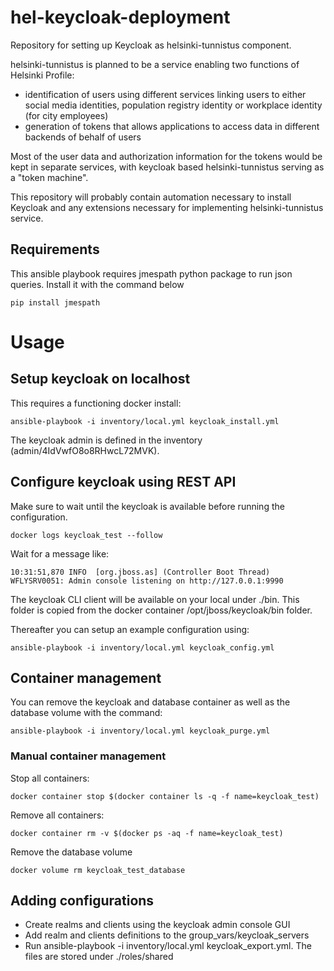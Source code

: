 # hel-keycloak-deployment

Repository for setting up Keycloak as helsinki-tunnistus component.

helsinki-tunnistus is planned to be a service enabling two functions of Helsinki Profile:
* identification of users using different services linking users to either social media identities, population registry identity or workplace identity (for city employees)
* generation of tokens that allows applications to access data in different backends of behalf of users

Most of the user data and authorization information for the tokens would be kept in separate services, with keycloak based helsinki-tunnistus serving as a "token machine".

This repository will probably contain automation necessary to install Keycloak and any extensions necessary for implementing helsinki-tunnistus service.

## Requirements
This ansible playbook requires jmespath python package to run json queries. Install it with the command below

    pip install jmespath

# Usage

## Setup keycloak on localhost

This requires a functioning docker install:

    ansible-playbook -i inventory/local.yml keycloak_install.yml

The keycloak admin is defined in the inventory  (admin/4IdVwfO8o8RHwcL72MVK).

## Configure keycloak using REST API

Make sure to wait until the keycloak is available before running the configuration.
    
    docker logs keycloak_test --follow

Wait for a message like:

    10:31:51,870 INFO  [org.jboss.as] (Controller Boot Thread) WFLYSRV0051: Admin console listening on http://127.0.0.1:9990

The keycloak CLI client will be available on your local under ./bin.
This folder is copied from the docker container /opt/jboss/keycloak/bin folder.

Thereafter you can setup an example configuration using:

    ansible-playbook -i inventory/local.yml keycloak_config.yml

## Container management
You can remove the keycloak and database container as well as the database volume with the command:

    ansible-playbook -i inventory/local.yml keycloak_purge.yml

### Manual container management

Stop all containers:

    docker container stop $(docker container ls -q -f name=keycloak_test)

Remove all containers:

    docker container rm -v $(docker ps -aq -f name=keycloak_test)

Remove the database volume

    docker volume rm keycloak_test_database


## Adding configurations
- Create realms and clients using the keycloak admin console GUI
- Add realm and clients definitions to the group_vars/keycloak_servers
- Run ansible-playbook -i inventory/local.yml keycloak_export.yml. The files are stored under ./roles/shared
